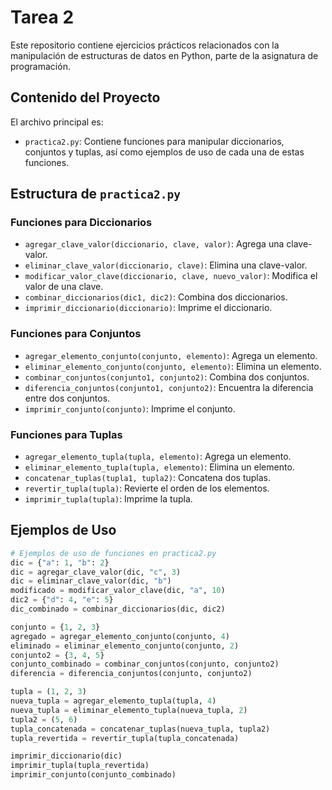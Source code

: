 # Tarea 2

Este repositorio contiene ejercicios prácticos relacionados con la manipulación de estructuras de datos en Python, parte de la asignatura de programación.

## Contenido del Proyecto

El archivo principal es:

- `practica2.py`: Contiene funciones para manipular diccionarios, conjuntos y tuplas, así como ejemplos de uso de cada una de estas funciones.

## Estructura de `practica2.py`

### Funciones para Diccionarios

- `agregar_clave_valor(diccionario, clave, valor)`: Agrega una clave-valor.
- `eliminar_clave_valor(diccionario, clave)`: Elimina una clave-valor.
- `modificar_valor_clave(diccionario, clave, nuevo_valor)`: Modifica el valor de una clave.
- `combinar_diccionarios(dic1, dic2)`: Combina dos diccionarios.
- `imprimir_diccionario(diccionario)`: Imprime el diccionario.

### Funciones para Conjuntos

- `agregar_elemento_conjunto(conjunto, elemento)`: Agrega un elemento.
- `eliminar_elemento_conjunto(conjunto, elemento)`: Elimina un elemento.
- `combinar_conjuntos(conjunto1, conjunto2)`: Combina dos conjuntos.
- `diferencia_conjuntos(conjunto1, conjunto2)`: Encuentra la diferencia entre dos conjuntos.
- `imprimir_conjunto(conjunto)`: Imprime el conjunto.

### Funciones para Tuplas

- `agregar_elemento_tupla(tupla, elemento)`: Agrega un elemento.
- `eliminar_elemento_tupla(tupla, elemento)`: Elimina un elemento.
- `concatenar_tuplas(tupla1, tupla2)`: Concatena dos tuplas.
- `revertir_tupla(tupla)`: Revierte el orden de los elementos.
- `imprimir_tupla(tupla)`: Imprime la tupla.

## Ejemplos de Uso

```python
# Ejemplos de uso de funciones en practica2.py
dic = {"a": 1, "b": 2}
dic = agregar_clave_valor(dic, "c", 3)
dic = eliminar_clave_valor(dic, "b")
modificado = modificar_valor_clave(dic, "a", 10)
dic2 = {"d": 4, "e": 5}
dic_combinado = combinar_diccionarios(dic, dic2)

conjunto = {1, 2, 3}
agregado = agregar_elemento_conjunto(conjunto, 4)
eliminado = eliminar_elemento_conjunto(conjunto, 2)
conjunto2 = {3, 4, 5}
conjunto_combinado = combinar_conjuntos(conjunto, conjunto2)
diferencia = diferencia_conjuntos(conjunto, conjunto2)

tupla = (1, 2, 3)
nueva_tupla = agregar_elemento_tupla(tupla, 4)
nueva_tupla = eliminar_elemento_tupla(nueva_tupla, 2)
tupla2 = (5, 6)
tupla_concatenada = concatenar_tuplas(nueva_tupla, tupla2)
tupla_revertida = revertir_tupla(tupla_concatenada)

imprimir_diccionario(dic)
imprimir_tupla(tupla_revertida)
imprimir_conjunto(conjunto_combinado)
